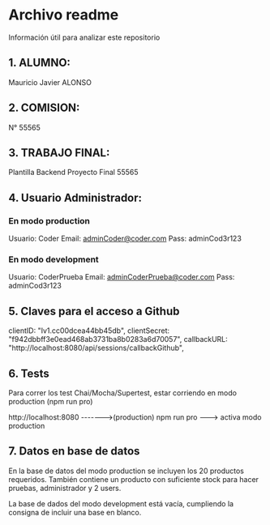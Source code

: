 # Archivo readme
Información útil para analizar este repositorio


## 1. ALUMNO: 

Mauricio Javier ALONSO


## 2. COMISION:

 N° 55565


## 3. TRABAJO FINAL: 

Plantilla Backend Proyecto Final 55565



## 4. Usuario Administrador:

### En modo production
Usuario: Coder
Email: adminCoder@coder.com
Pass: adminCod3r123

### En modo development
Usuario: CoderPrueba
Email: adminCoderPrueba@coder.com
Pass: adminCod3r123


## 5. Claves para el acceso a Github

clientID: "Iv1.cc00dcea44bb45db",
clientSecret: "f942dbbff3e0ead468ab3731ba8b0283a6d70057",
callbackURL: "http://localhost:8080/api/sessions/callbackGithub",

## 6. Tests
Para correr los test Chai/Mocha/Supertest, estar corriendo en modo production (npm run pro)

http://localhost:8080 ------->(production)
npm run pro   ---> activa modo production

## 7. Datos en base de datos

En la base de datos del modo production se incluyen los 20 productos requeridos. También contiene un producto con suficiente stock para hacer pruebas, administrador y 2 users.

La base de dados del modo development está vacía, cumpliendo la consigna de incluir una base en blanco.  


